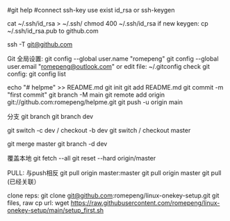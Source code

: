 #git help
#connect
ssh-key
use exist id_rsa or ssh-keygen

cat  ~/.ssh/id_rsa >  ~/.ssh/
chmod 400 ~/.ssh/id_rsa
if new keygen:
cp ~/.ssh/id_rsa.pub to github.com

ssh -T git@github.com

Git 全局设置:
git config --global user.name "romepeng"
git config --global user.email "romepeng@outlook.com"
or edit file:
~/.gitconfig
check git config:
git config list

echo "# helpme" >> README.md
git init
git add README.md
git commit -m "first commit"
git branch -M main
git remote add origin git://github.com:romepeng/helpme.git
git push -u origin main

分支
git branch 
git branch dev

git switch -c dev / checkout -b dev
git switch / checkout master

git merge master
git branch -d dev

覆盖本地
git fetch --all
git reset --hard origin/master

PULL: 与push相反
git pull origin master:master
git pull origin master 
git pull (已经关联）

clone reps:
git clone git@github.com:romepeng/linux-onekey-setup.git
git files, raw cp url:
wget https://raw.githubusercontent.com/romepeng/linux-onekey-setup/main/setup_first.sh



